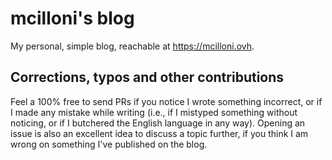 # mcilloni's blog

My personal, simple blog, reachable at https://mcilloni.ovh.

## Corrections, typos and other contributions
Feel a 100% free to send PRs if you notice I wrote something incorrect, or if I made any mistake while writing (i.e., if I mistyped something without noticing, or if I butchered the English language in any way). 
Opening an issue is also an excellent idea to discuss a topic further, if you think I am wrong on something I've published on the blog.  
